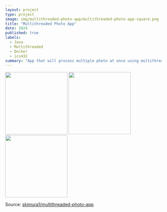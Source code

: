 ```yaml
---
layout: project
type: project
image: img/multithreaded-photo-app/multithreaded-photo-app-square.png
title: "Multithreaded Photo App"
date: 2024
published: true
labels:
  - Java
  - Multithreaded
  - Docker
  - ics432
summary: "App that will process multiple photo at once using multithreaded processes"
---
```


<div class="text-center p-4"> 
  <img width="200px" class="img-thumbnail" src="../img/slr-viewer/multithreaded-photo-app-main.png">
  <img width="200px" class="img-thumbnail" src="../img/slr-viewer/multithreaded-photo-app-job.png">
  <img width="200px" class="img-thumbnail" src="../img/slr-viewer/multithreaded-photo-app-square.png">
</div>


Source: <a href="https://github.com/skimura1/Multithreaded-Photo-App"><i class="large github icon "></i>skimura1/multithreaded-photo-app</a>

